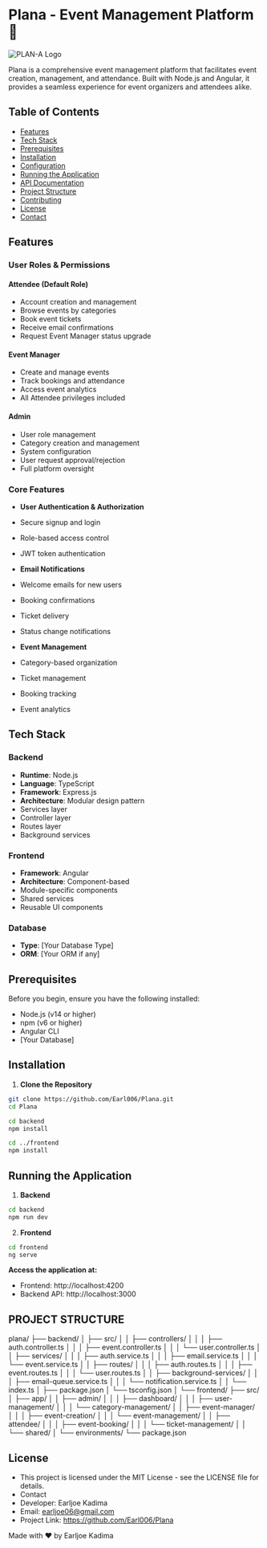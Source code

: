 # Plana - Event Management Platform 🎫
![PLAN-A Logo](https://res.cloudinary.com/ddqdsuiwr/image/upload/v1729248010/event_posters/Screenshot_from_2024-10-18_13-39-48_ampvzv.png)

Plana is a comprehensive event management platform that facilitates event creation, management, and attendance. Built with Node.js and Angular, it provides a seamless experience for event organizers and attendees alike.

## Table of Contents
- [Features](#features)
- [Tech Stack](#tech-stack)
- [Prerequisites](#prerequisites)
- [Installation](#installation)
- [Configuration](#configuration)
- [Running the Application](#running-the-application)
- [API Documentation](#api-documentation)
- [Project Structure](#project-structure)
- [Contributing](#contributing)
- [License](#license)
- [Contact](#contact)

## Features

### User Roles & Permissions

#### Attendee (Default Role)
- Account creation and management
- Browse events by categories
- Book event tickets
- Receive email confirmations
- Request Event Manager status upgrade

#### Event Manager
- Create and manage events
- Track bookings and attendance
- Access event analytics
- All Attendee privileges included

#### Admin
- User role management
- Category creation and management
- System configuration
- User request approval/rejection
- Full platform oversight

### Core Features
- **User Authentication & Authorization**
 - Secure signup and login
 - Role-based access control
 - JWT token authentication

- **Email Notifications**
 - Welcome emails for new users
 - Booking confirmations
 - Ticket delivery
 - Status change notifications

- **Event Management**
 - Category-based organization
 - Ticket management
 - Booking tracking
 - Event analytics

## Tech Stack

### Backend
- **Runtime**: Node.js
- **Language**: TypeScript
- **Framework**: Express.js
- **Architecture**: Modular design pattern
 - Services layer
 - Controller layer
 - Routes layer
 - Background services

### Frontend
- **Framework**: Angular
- **Architecture**: Component-based
 - Module-specific components
 - Shared services
 - Reusable UI components

### Database
- **Type**: [Your Database Type]
- **ORM**: [Your ORM if any]

## Prerequisites
Before you begin, ensure you have the following installed:
- Node.js (v14 or higher)
- npm (v6 or higher)
- Angular CLI
- [Your Database]

## Installation

1. **Clone the Repository**
```bash
git clone https://github.com/Earl006/Plana.git
cd Plana

cd backend
npm install

cd ../frontend
npm install
```
## Running the Application

1. **Backend**
```bash
cd backend
npm run dev
```
2. **Frontend**
```bash
cd frontend
ng serve
```

**Access the application at:**

- Frontend: http://localhost:4200
- Backend API: http://localhost:3000

## PROJECT STRUCTURE
plana/
├── backend/
│   ├── src/
│   │   ├── controllers/
│   │   │   ├── auth.controller.ts
│   │   │   ├── event.controller.ts
│   │   │   └── user.controller.ts
│   │   ├── services/
│   │   │   ├── auth.service.ts
│   │   │   ├── email.service.ts
│   │   │   └── event.service.ts
│   │   ├── routes/
│   │   │   ├── auth.routes.ts
│   │   │   ├── event.routes.ts
│   │   │   └── user.routes.ts
│   │   ├── background-services/
│   │   │   ├── email-queue.service.ts
│   │   │   └── notification.service.ts
│   │   └── index.ts
│   ├── package.json
│   └── tsconfig.json
│
└── frontend/
    ├── src/
    │   ├── app/
    │   │   ├── admin/
    │   │   │   ├── dashboard/
    │   │   │   ├── user-management/
    │   │   │   └── category-management/
    │   │   ├── event-manager/
    │   │   │   ├── event-creation/
    │   │   │   └── event-management/
    │   │   ├── attendee/
    │   │   │   ├── event-booking/
    │   │   │   └── ticket-management/
    │   │   └── shared/
    │   └── environments/
    └── package.json

## License
- This project is licensed under the MIT License - see the LICENSE file for details.
- Contact
- Developer: Earljoe Kadima
- Email: earljoe06@gmail.com
- Project Link: https://github.com/Earl006/Plana

Made with ❤️ by Earljoe Kadima